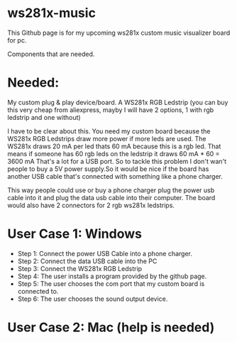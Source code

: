 # ws281x-music
This Github page is for my upcoming ws281x custom music visualizer board for pc.

Components that are needed.

# Needed:

My custom plug & play device/board.
A WS281x RGB Ledstrip (you can buy this very cheap from aliexpress, mayby I will have 2 options, 1 with rgb ledstrip and one without)

I have to be clear about this. You need my custom board because the WS281x RGB Ledstrips draw more power if more leds are used.
The WS281x draws 20 mA per led thats 60 mA because this is a rgb led.
That means if someone has 60 rgb leds on the ledstrip it draws 60 mA * 60 = 3600 mA
That's a lot for a USB port.
So to tackle this problem I don't wan't people to buy a 5V power supply.So it would be nice if the board has another USB cable that's connected with something like a phone charger.

This way people could use or buy a phone charger plug the power usb cable into it and plug the data usb cable into their computer.
The board would also have 2 connectors for 2 rgb ws281x ledstrips.

# User Case 1: Windows

* Step 1: Connect the power USB Cable into a phone charger.
* Step 2: Connect the data USB cable into the PC
* Step 3: Connect the WS281x RGB Ledstrip
* Step 4: The user installs a program provided by the github page.
* Step 5: The user chooses the com port that my custom board is connected to.
* Step 6: The user chooses the sound output device.

# User Case 2: Mac (help is needed)
